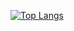 [![Top Langs](https://private-languages.vercel.app/api/top-langs/?username=angelazqian&layout=compact&hide=SCSS,Yacc&card_width=400&theme=transparent&langs_count=8&exclude_repo=private-languages)](https://github.com/angelazqian/github-readme-stats)
<!--
**angelazqian/angelazqian** is a ✨ _special_ ✨ repository because its `README.md` (this file) appears on your GitHub profile.

Here are some ideas to get you started:

- 🔭 I’m currently working on ...
- 🌱 I’m currently learning ...
- 👯 I’m looking to collaborate on ...
- 🤔 I’m looking for help with ...
- 💬 Ask me about ...
- 📫 How to reach me: ...
- 😄 Pronouns: ...
- ⚡ Fun fact: ...
-->
